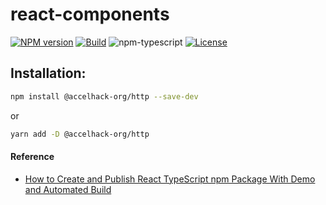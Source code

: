 # react-components
[![NPM version][npm-image]][npm-url]
[![Build][github-build]][github-build-url]
![npm-typescript]
[![License][github-license]][github-license-url]

## Installation:

```bash
npm install @accelhack-org/http --save-dev
```

or

```bash
yarn add -D @accelhack-org/http
```

#### Reference

* [How to Create and Publish React TypeScript npm Package With Demo and Automated Build](https://betterprogramming.pub/how-to-create-and-publish-react-typescript-npm-package-with-demo-and-automated-build-80c40ec28aca)

[npm-url]: https://www.npmjs.com/package/@accelhack-org/http
[npm-image]: https://img.shields.io/npm/v/@accelhack-org/http
[github-license]: https://img.shields.io/github/license/Accel-Hack/typescript-http
[github-license-url]: https://github.com/Accel-Hack/typescript-http/blob/master/LICENSE
[github-build]: https://github.com/Accel-Hack/typescript-http/actions/workflows/publish.yml/badge.svg
[github-build-url]: https://github.com/Accel-Hack/typescript-http/actions/workflows/publish.yml
[npm-typescript]: https://img.shields.io/npm/types/typescript-http
